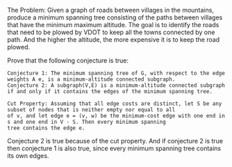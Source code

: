 The Problem:
Given a graph of roads between villages in the mountains, produce a minimum spanning tree
consisting of the paths between villages that have the minimum maximum altitude.  The
goal is to identify the roads that need to be plowed by VDOT to keep all the towns
connected by one path.  And the higher the altitude, the more expensive it is to keep
the road plowed.

Prove that the following conjecture is true:
```
Conjecture 1: The minimum spanning tree of G, with respect to the edge weights A e, is a minimum-altitude connected subgraph.
Conjecture 2: A subgraph(V,E) is a minimum-altitude connected subgraph if and only if it contains the edges of the minimum spanning tree.
```

```
Cut Property: Assuming that all edge costs are distinct, let S be any subset of nodes that is neither empty nor equal to all
of v, and let edge e = (v, w) be the minimum-cost edge with one end in s and one end in V - S. Then every minimum spanning
tree contains the edge e.
```

Conjecture 2 is true because of the cut property.   And if conjecture 2 is true then conjecture 1 is also true,  since every
minimum spanning tree contains its own edges.
